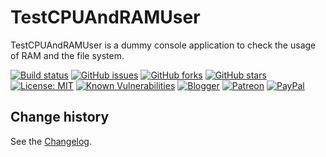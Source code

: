 TestCPUAndRAMUser
====================================

TestCPUAndRAMUser is a dummy console application to check the usage of RAM and the file system.

[![Build status](https://ci.appveyor.com/api/projects/status/44ldepde0u45e1oy?svg=true)](https://ci.appveyor.com/project/SeppPenner/testcpuandramuser)
[![GitHub issues](https://img.shields.io/github/issues/SeppPenner/TestCPUAndRAMUser.svg)](https://github.com/SeppPenner/TestCPUAndRAMUser/issues)
[![GitHub forks](https://img.shields.io/github/forks/SeppPenner/TestCPUAndRAMUser.svg)](https://github.com/SeppPenner/TestCPUAndRAMUser/network)
[![GitHub stars](https://img.shields.io/github/stars/SeppPenner/TestCPUAndRAMUser.svg)](https://github.com/SeppPenner/TestCPUAndRAMUser/stargazers)
[![License: MIT](https://img.shields.io/badge/License-MIT-blue.svg)](https://raw.githubusercontent.com/SeppPenner/TestCPUAndRAMUser/master/License.txt)
[![Known Vulnerabilities](https://snyk.io/test/github/SeppPenner/TestCPUAndRAMUser/badge.svg)](https://snyk.io/test/github/SeppPenner/TestCPUAndRAMUser)
[![Blogger](https://img.shields.io/badge/Follow_me_on-blogger-orange)](https://franzhuber23.blogspot.de/)
[![Patreon](https://img.shields.io/badge/Patreon-F96854?logo=patreon&logoColor=white)](https://patreon.com/SeppPennerOpenSourceDevelopment)
[![PayPal](https://img.shields.io/badge/PayPal-00457C?logo=paypal&logoColor=white)](https://paypal.me/th070795)

Change history
--------------

See the [Changelog](https://github.com/SeppPenner/TestCPUAndRAMUser/blob/master/Changelog.md).